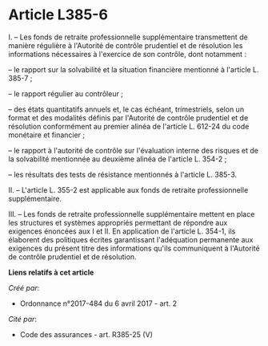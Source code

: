 # Article L385-6

I. – Les fonds de retraite professionnelle supplémentaire transmettent de manière régulière à l'Autorité de contrôle
prudentiel et de résolution les informations nécessaires à l'exercice de son contrôle, dont notamment :

– le rapport sur la solvabilité et la situation financière mentionné à l'article L. 385-7 ;

– le rapport régulier au contrôleur ;

– des états quantitatifs annuels et, le cas échéant, trimestriels, selon un format et des modalités définis par l'Autorité de
contrôle prudentiel et de résolution conformément au premier alinéa de l'article L. 612-24 du code monétaire et financier ;

– le rapport à l'autorité de contrôle sur l'évaluation interne des risques et de la solvabilité mentionnée au deuxième alinéa
de l'article L. 354-2 ;

– les résultats des tests de résistance mentionnés à l'article L. 385-3.

II. – L'article L. 355-2 est applicable aux fonds de retraite professionnelle supplémentaire.

III. – Les fonds de retraite professionnelle supplémentaire mettent en place les structures et systèmes appropriés permettant
de répondre aux exigences énoncées aux I et II. En application de l'article L. 354-1, ils élaborent des politiques écrites
garantissant l'adéquation permanente aux exigences du présent titre des informations qu'ils communiquent à l'Autorité de
contrôle prudentiel et de résolution.

**Liens relatifs à cet article**

_Créé par_:

  - Ordonnance n°2017-484 du 6 avril 2017 - art. 2

_Cité par_:

  - Code des assurances - art. R385-25 (V)
